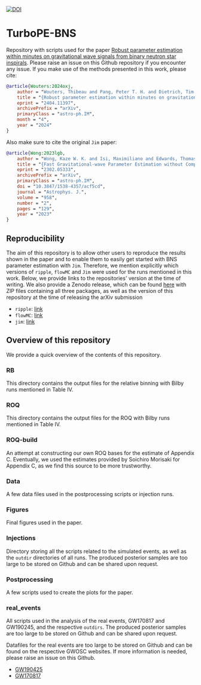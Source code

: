 [![DOI](https://zenodo.org/badge/DOI/10.5281/zenodo.10991918.svg)](https://zenodo.org/records/10991918)

# TurboPE-BNS

Repository with scripts used for the paper [Robust parameter estimation within minutes on gravitational wave signals from binary neutron star inspirals](https://arxiv.org/abs/2404.11397). Please raise an issue on this Github repository if you encounter any issue. If you make use of the methods presented in this work, please cite:
```bibtex
@article{Wouters:2024oxj,
    author = "Wouters, Thibeau and Pang, Peter T. H. and Dietrich, Tim and Van Den Broeck, Chris",
    title = "{Robust parameter estimation within minutes on gravitational wave signals from binary neutron star inspirals}",
    eprint = "2404.11397",
    archivePrefix = "arXiv",
    primaryClass = "astro-ph.IM",
    month = "4",
    year = "2024"
}
```

Also make sure to cite the original `Jim` paper:

```bibtex
@article{Wong:2023lgb,
    author = "Wong, Kaze W. K. and Isi, Maximiliano and Edwards, Thomas D. P.",
    title = "{Fast Gravitational-wave Parameter Estimation without Compromises}",
    eprint = "2302.05333",
    archivePrefix = "arXiv",
    primaryClass = "astro-ph.IM",
    doi = "10.3847/1538-4357/acf5cd",
    journal = "Astrophys. J.",
    volume = "958",
    number = "2",
    pages = "129",
    year = "2023"
}
```

## Reproducibility

The aim of this repository is to allow other users to reproduce the results shown in the paper and to enable them to easily get started with BNS parameter estimation with `Jim`. Therefore, we mention explicitly which versions of `ripple`, `flowMC` and `Jim` were used for the runs mentioned in this work. Below, we provide links to the repositories' version at the time of writing. We also provide a Zenodo release, which can be found [here](https://zenodo.org/records/10991918) with ZIP files containing all three packages, as well as the version of this repository at the time of releasing the arXiv submission

- `ripple`: [link](https://github.com/ThibeauWouters/flowMC/tree/84cdf3847d1fb2df8fc996086381d90a446c1ac2)
- `flowMC`: [link](https://github.com/ThibeauWouters/flowMC/tree/84cdf3847d1fb2df8fc996086381d90a446c1ac2)
- `jim`: [link](https://github.com/ThibeauWouters/jim/commit/a35403ebeb9a1de8d68c17d0c390b58afc5f51f9)

## Overview of this repository

We provide a quick overview of the contents of this repository.

### RB

This directory contains the output files for the relative binning with Bilby runs mentioned in Table IV. 

### ROQ

This directory contains the output files for the ROQ with Bilby runs mentioned in Table IV. 

### ROQ-build

An attempt at constructing our own ROQ bases for the estimate of Appendix C. Eventually, we used the estimates provided by Soichiro Morisaki for Appendix C, as we find this source to be more trustworthy.

### Data

A few data files used in the postprocessing scripts or injection runs. 

### Figures

Final figures used in the paper.

### Injections

Directory storing all the scripts related to the simulated events, as well as the `outdir` directories of all runs. The produced posterior samples are too large to be stored on Github and can be shared upon request. 

### Postprocessing

A few scripts used to create the plots for the paper.

### real_events

All scripts used in the analysis of the real events, GW170817 and GW190245, and the respective `outdirs`. The produced posterior samples are too large to be stored on Github and can be shared upon request. 

Datafiles for the real events are too large to be stored on Github and can be found on the respective GWOSC websites. If more information is needed, please raise an issue on this Github.
- [GW190425](https://gwosc.org/eventapi/html/O3_Discovery_Papers/GW190425/v1/)
- [GW170817](https://gwosc.org/events/GW170817/)
